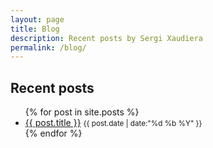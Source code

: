 ```yaml
---
layout: page
title: Blog
description: Recent posts by Sergi Xaudiera
permalink: /blog/
---
```

## Recent posts

<ul>
{% for post in site.posts %}
	<li><a href="{{ post.url }}">{{ post.title }}</a> <small>{{ post.date | date:"%d %b %Y" }}</small></li>
	{% endfor %}
</ul>
